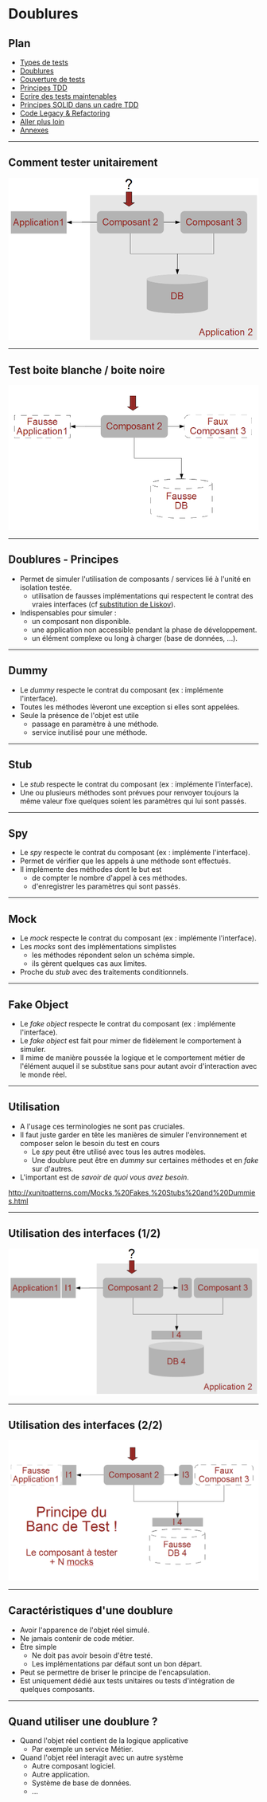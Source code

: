 # Doublures





## Plan


- [Types de tests](#/1)
- [Doublures](#/2)
- [Couverture de tests](#/3)
- [Principes TDD](#/4)
- [Ecrire des tests maintenables](#/5)
- [Principes SOLID dans un cadre TDD](#/6)
- [Code Legacy & Refactoring](#/7)
- [Aller plus loin](#/8)
- [Annexes](#/9)


--------


## Comment tester unitairement

![](ressources/images/diag_3-1.png)


--------


## Test boite blanche / boite noire

![](ressources/images/diag_3-2.png)


--------


## Doublures - Principes

- Permet de simuler l'utilisation de composants / services lié à l'unité en isolation testée.
  - utilisation de fausses implémentations qui respectent le contrat des vraies interfaces (cf [substitution de Liskov](https://fr.wikipedia.org/wiki/Principe_de_substitution_de_Liskov)).
- Indispensables pour simuler :
  - un composant non disponible.
  - une application non accessible pendant la phase de développement.
  - un élément complexe ou long à charger (base de données, ...).


--------


## Dummy

- Le *dummy* respecte le contrat du composant (ex : implémente l'interface).
- Toutes les méthodes lèveront une exception si elles sont appelées.
- Seule la présence de l'objet est utile
  - passage en paramètre à une méthode.
  - service inutilisé pour une méthode.


--------


## Stub

- Le *stub* respecte le contrat du composant (ex : implémente l'interface).
- Une ou plusieurs méthodes sont prévues pour renvoyer toujours la même valeur fixe quelques soient les paramètres qui lui sont passés.


--------


## Spy

- Le *spy* respecte le contrat du composant (ex : implémente l'interface).
- Permet de vérifier que les appels à une méthode sont effectués.
- Il implémente des méthodes dont le but est
  - de compter le nombre d'appel à ces méthodes.
  - d'enregistrer les paramètres qui sont passés.


--------


## Mock

- Le *mock* respecte le contrat du composant (ex : implémente l'interface).
- Les *mocks* sont des implémentations simplistes
  - les méthodes répondent selon un schéma simple.
  - ils gèrent quelques cas aux limites.
- Proche du *stub* avec des traitements conditionnels.


--------


## Fake Object

- Le *fake object* respecte le contrat du composant (ex : implémente l'interface).
- Le *fake object* est fait pour mimer de fidèlement le comportement à simuler.
- Il mime de manière poussée la logique et le comportement métier de l'élément auquel il se substitue sans pour autant avoir d'interaction avec le monde réel.


--------


## Utilisation

- A l'usage ces terminologies ne sont pas cruciales.
- Il faut juste garder en tête les manières de simuler l'environnement et composer selon le besoin du test en cours
  - Le *spy* peut être utilisé avec tous les autres modèles.
  - Une doublure peut être en *dummy* sur certaines méthodes et en *fake* sur d'autres.
- L'important est de *savoir de quoi vous avez besoin*.


http://xunitpatterns.com/Mocks,%20Fakes,%20Stubs%20and%20Dummies.html


--------


## Utilisation des interfaces (1/2)

![](ressources/images/diag_3-3.png)


--------


## Utilisation des interfaces (2/2)

![](ressources/images/diag_3-4.png)


--------


## Caractéristiques d'une doublure

- Avoir l'apparence de l'objet réel simulé.
- Ne jamais contenir de code métier.
- Être simple
  - Ne doit pas avoir besoin d'être testé.
  - Les implémentations par défaut sont un bon départ.
- Peut se permettre de briser le principe de l'encapsulation.
- Est uniquement dédié aux tests unitaires ou tests d'intégration de quelques composants.


--------


## Quand utiliser une doublure ?

- Quand l'objet réel contient de la logique applicative
  - Par exemple un service Métier.
- Quand l'objet réel interagit avec un autre système
  - Autre composant logiciel.
  - Autre application.
  - Système de base de données.
  - ...
